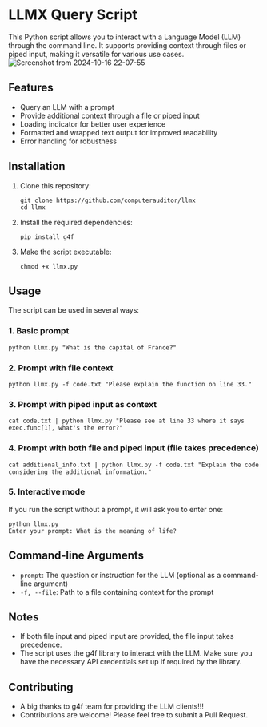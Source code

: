 # LLMX Query Script

This Python script allows you to interact with a Language Model (LLM) through the command line. It supports providing context through files or piped input, making it versatile for various use cases.
![Screenshot from 2024-10-16 22-07-55](https://github.com/user-attachments/assets/6316a54a-eeb6-4a11-a228-4c1b773ff972)

## Features

- Query an LLM with a prompt
- Provide additional context through a file or piped input
- Loading indicator for better user experience
- Formatted and wrapped text output for improved readability
- Error handling for robustness

## Installation

1. Clone this repository:
   ```
   git clone https://github.com/computerauditor/llmx
   cd llmx
   ```

2. Install the required dependencies:
   ```
   pip install g4f
   ```

3. Make the script executable:
   ```
   chmod +x llmx.py
   ```

## Usage

The script can be used in several ways:

### 1. Basic prompt

```
python llmx.py "What is the capital of France?"
```

### 2. Prompt with file context

```
python llmx.py -f code.txt "Please explain the function on line 33."
```

### 3. Prompt with piped input as context

```
cat code.txt | python llmx.py "Please see at line 33 where it says exec.func[1], what's the error?"
```

### 4. Prompt with both file and piped input (file takes precedence)

```
cat additional_info.txt | python llmx.py -f code.txt "Explain the code considering the additional information."
```

### 5. Interactive mode

If you run the script without a prompt, it will ask you to enter one:

```
python llmx.py
Enter your prompt: What is the meaning of life?
```

## Command-line Arguments

- `prompt`: The question or instruction for the LLM (optional as a command-line argument)
- `-f, --file`: Path to a file containing context for the prompt

## Notes

- If both file input and piped input are provided, the file input takes precedence.
- The script uses the g4f library to interact with the LLM. Make sure you have the necessary API credentials set up if required by the library.

## Contributing

- A big thanks to g4f team for providing the LLM clients!!!
- Contributions are welcome! Please feel free to submit a Pull Request.
